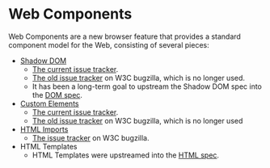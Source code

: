 Web Components
===============

Web Components are a new browser feature that provides a standard component model for the Web, consisting of several pieces:

- [Shadow DOM](http://w3c.github.io/webcomponents/spec/shadow/)
    - [The current issue tracker](https://github.com/w3c/webcomponents/issues).
    - [The old issue tracker](https://www.w3.org/Bugs/Public/showdependencytree.cgi?id=14978) on W3C bugzilla, which is no longer used.
    - It has been a long-term goal to upstream the Shadow DOM spec into the [DOM spec](https://dom.spec.whatwg.org/).
- [Custom Elements](http://w3c.github.io/webcomponents/spec/custom/)
    - [The current issue tracker](https://github.com/w3c/webcomponents/labels/custom-elements).
    - [The old issue tracker](https://www.w3.org/Bugs/Public/showdependencytree.cgi?id=14968) on W3C bugzilla, which is no longer used
- [HTML Imports](http://w3c.github.io/webcomponents/spec/imports/)
    - [The issue tracker](https://www.w3.org/Bugs/Public/showdependencytree.cgi?id=20683) on W3C bugzilla.
- HTML Templates
    - HTML Templates were upstreamed into the [HTML spec](https://html.spec.whatwg.org/multipage/scripting.html#the-template-element).

